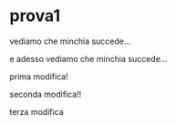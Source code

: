 # prova1

vediamo che minchia succede...

e adesso vediamo che minchia succede...

prima modifica!

seconda modifica!!

terza modifica
